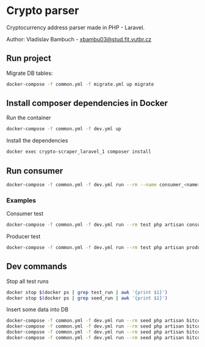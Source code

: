 # Crypto parser

Cryptocurrency address parser made in PHP - Laravel.

Author: Vladislav Bambuch - xbambu03@stud.fit.vutbr.cz

## Run project
Migrate DB tables:
```bash
docker-compose -f common.yml -f migrate.yml up migrate
```
                 
## Install composer dependencies in Docker
Run the container
```bash
docker-compose -f common.yml -f dev.yml up
``` 

Install the dependencies
```bash
docker exec crypto-scraper_laravel_1 composer install
```

## Run consumer 
```bash
docker-compose -f common.yml -f dev.yml run --rm --name consumer_<name> <service> <php command>
```

### Examples
Consumer test
```bash
docker-compose -f common.yml -f dev.yml run --rm test php artisan consumer:test testTopic testGroup 
```

Producer test
```bash
docker-compose -f common.yml -f dev.yml run --rm test php artisan producer:test testTopic 
```

## Dev commands
Stop all test runs
```bash
docker stop $(docker ps | grep test_run | awk '{print $1}')
docker stop $(docker ps | grep seed_run | awk '{print $1}')
```

Insert some data into DB
```bash
docker-compose -f common.yml -f dev.yml run --rm seed php artisan bitcointalk:load_boards 
docker-compose -f common.yml -f dev.yml run --rm seed php artisan bitcointalk:run_update_boards
docker-compose -f common.yml -f dev.yml run --rm seed php artisan bitcointalk:run_boards 
docker-compose -f common.yml -f dev.yml run --rm seed php artisan bitcointalk:run_main_topics
```
